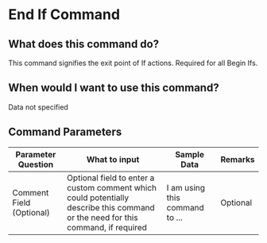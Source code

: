<!--TITLE: End If Command -->
<!-- SUBTITLE: a command in the If Commands group -->
# End If Command


## What does this command do?
This command signifies the exit point of If actions.  Required for all Begin Ifs.


## When would I want to use this command?
Data not specified


## Command Parameters
| Parameter Question   	| What to input  	|  Sample Data 	| Remarks  	|
| ---                    | ---               | ---           | ---       |
|Comment Field (Optional)|Optional field to enter a custom comment which could potentially describe this command or the need for this command, if required|I am using this command to ...|Optional|


